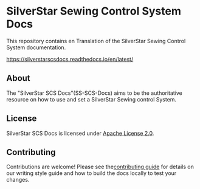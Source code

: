 # SilverStar Sewing Control System Docs

This repository contains en Translation of the SilverStar Sewing Control System documentation.

https://silverstarscsdocs.readthedocs.io/en/latest/

## About

The "SilverStar SCS Docs"(SS-SCS-Docs) aims to be the authoritative resource on how to use and set a SilverStar Sewing control System.

## License

SilverStar SCS Docs is licensed under [Apache License 2.0](LICENSE).

## Contributing

Contributions are welcome! Please see the[contributing guide](https://silverstarscsdocs.readthedocs.io/en/latest/contribute/) for details on our writing style guide and how to build
the docs locally to test your changes.
